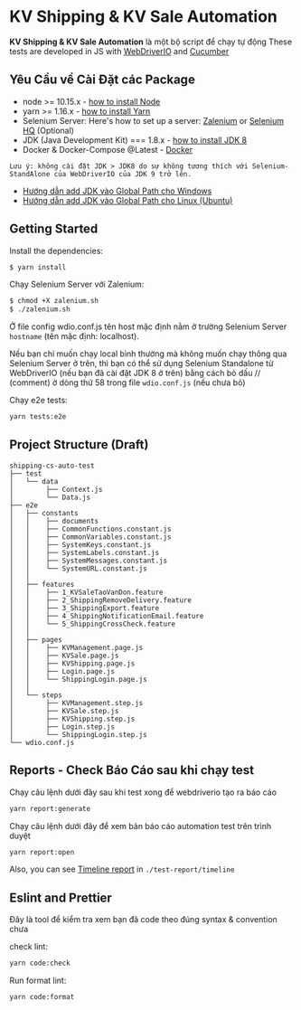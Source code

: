 KV Shipping & KV Sale Automation
=================

**KV Shipping & KV Sale Automation** là một bộ script để chạy tự động 
These tests are developed in JS with [WebDriverIO](http://webdriver.io/) and [Cucumber](https://cucumber.io/)  

Yêu Cầu về Cài Đặt các Package
---------------

- node >= 10.15.x - [how to install Node](https://nodejs.org/en/download/)
- yarn >= 1.16.x - [how to install Yarn](https://yarnpkg.com/en/docs/install)
- Selenium Server: Here's how to set up a server: [Zalenium](https://github.com/zalando/zalenium) or [Selenium HQ](https://github.com/SeleniumHQ/docker-selenium) (Optional)
- JDK (Java Development Kit) === 1.8.x - [how to install JDK 8](https://www.oracle.com/technetwork/java/javase/downloads/jdk8-downloads-2133151.html)
- Docker & Docker-Compose @Latest - [Docker](https://docs.docker.com/install/)


```Lưu ý: không cài đặt JDK > JDK8 do sự không tương thích với Selenium-StandAlone của WebDriverIO của JDK 9 trở lên.```
- [Hướng dẫn add JDK vào Global Path cho Windows](https://javatutorial.net/set-java-home-windows-10)
- [Hướng dẫn add JDK vào Global Path cho Linux (Ubuntu)](https://vitux.com/how-to-setup-java_home-path-in-ubuntu/)

Getting Started
---------------

Install the dependencies:

```bash
$ yarn install
```

Chạy Selenium Server với Zalenium:

 ```bash
$ chmod +X zalenium.sh
$ ./zalenium.sh
```

Ở file config wdio.conf.js tên host mặc định nằm ở trường Selenium Server `hostname` (tên mặc định: localhost).  

Nếu bạn chỉ muốn chạy local bình thường mà không muốn chạy thông qua Selenium Server ở trên, 
thì bạn có thể sử dụng Selenium Standalone 
từ WebDriverIO (nếu bạn đã cài đặt JDK 8 ở trên) bằng cách bỏ dấu // (comment) 
ở dòng thứ 58 trong file `wdio.conf.js` (nếu chưa bỏ)

Chạy e2e tests:

```bash
yarn tests:e2e
```


Project Structure (Draft)
---------------
```
shipping-cs-auto-test
├── test
│   └── data
│        ├── Context.js
│        └── Data.js
├── e2e
│   ├── constants
│   │    ├── documents
│   │    ├── CommonFunctions.constant.js
│   │    ├── CommonVariables.constant.js
│   │    ├── SystemKeys.constant.js
│   │    ├── SystemLabels.constant.js
│   │    ├── SystemMessages.constant.js
│   │    └── SystemURL.constant.js
│   │       
│   ├── features
│   │    ├── 1_KVSaleTaoVanDon.feature
│   │    ├── 2_ShippingRemoveDelivery.feature
│   │    ├── 3_ShippingExport.feature
│   │    ├── 4_ShippingNotificationEmail.feature
│   │    └── 5_ShippingCrossCheck.feature
│   │   
│   ├── pages
│   │    ├── KVManagement.page.js
│   │    ├── KVSale.page.js 
│   │    ├── KVShipping.page.js
│   │    ├── Login.page.js
│   │    └── ShippingLogin.page.js      
│   │   
│   └── steps
│        ├── KVManagement.step.js
│        ├── KVSale.step.js 
│        ├── KVShipping.step.js
│        ├── Login.step.js
│        └── ShippingLogin.step.js   
└── wdio.conf.js
```

Reports - Check Báo Cáo sau khi chạy test
---------------

Chạy câu lệnh dưới đây sau khi test xong để webdriverio tạo ra báo cáo

```bash
yarn report:generate
```

Chạy câu lệnh dưới đây để xem bản báo cáo automation test trên trình duyệt
```bash
yarn report:open
```

Also, you can see [Timeline report](https://github.com/QualityOps/wdio-timeline-reporter) in `./test-report/timeline`

Eslint and Prettier
---------------
Đây là tool để kiểm tra xem bạn đã code theo đúng syntax & convention chưa

check lint:

```bash
yarn code:check
```

Run format lint:

```bash
yarn code:format
```
